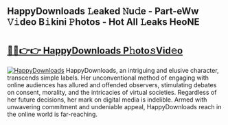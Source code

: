 ## HappyDownloads 𝙻eaked 𝙽u𝚍e - Part-eWw 𝚅𝚒deo B𝚒kini 𝙿hotos - Hot All 𝙻eaks HeoNE

# <h2><a href="http://ld2hay7.urlbe.top/?page=HappyDownloads">🔗🔗👉👉 HappyDownloads P𝚑oto𝚜Vid𝚎o</a></h2>

[![HappyDownloads](https://i.imgur.com/eBuTRDB.gif)](http://ld2hay7.urlbe.top/?page=HappyDownloads)
HappyDownloads, an intriguing and elusive character, transcends simple labels. Her unconventional method of engaging with online audiences has allured and offended observers, stimulating debates on consent, morality, and the intricacies of virtual societies. Regardless of her future decisions, her mark on digital media is indelible. Armed with unwavering commitment and undeniable appeal, HappyDownloads reach in the online world is far-reaching.

